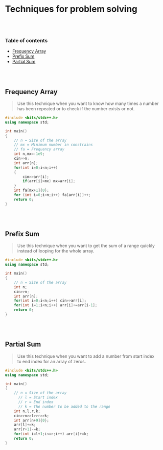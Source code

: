 # Techniques for problem solving

<br><br>

### Table of contents
- [Frequency Array](#frequency-array)
- [Prefix Sum](#prefix-sum)
- [Partial Sum](#partial-sum)

<br><br>

## Frequency Array
> Use this technique when you want to know how many times a number has been repeated or to check if the number exists or not.
```cpp
#include <bits/stdc++.h>
using namespace std;

int main()
{
    // n = Size of the array
    // mx = Minimum number in constrains
    // fa = Frequency array
    int n,mx=-1e9;
    cin>>n;
    int arr[n];
    for(int i=0;i<n;i++)
    {
        cin>>arr[i];
        if(arr[i]>mx) mx=arr[i];
    }
    int fa[mx+1]{0};
    for (int i=0;i<n;i++) fa[arr[i]]++;
    return 0;
}
```

<br><br>

## Prefix Sum
> Use this technique when you want to get the sum of a range quickly instead of looping for the whole array.
```cpp
#include <bits/stdc++.h>
using namespace std;

int main()
{
    // n = Size of the array
    int n;
    cin>>n;
    int arr[n];
    for(int i=0;i<n;i++) cin>>arr[i];
    for(int i=1;i<n;i++) arr[i]+=arr[i-1];
    return 0;
}
```

<br><br>

## Partial Sum
> Use this technique when you want to add a number from start index to end index for an array of zeros.
```cpp
#include <bits/stdc++.h>
using namespace std;

int main()
{
    // n = Size of the array
	  // l = Start index
	  // r = End index
	  // k = The number to be added to the range
    int n,l,r,k;
    cin>>n>>l>>r>>k;
    int arr[n+9]{0};
    arr[l]+=k;
    arr[r+1]-=k;
    for(int i=l+1;i<=r;i++) arr[i]+=k;
    return 0;
}
```